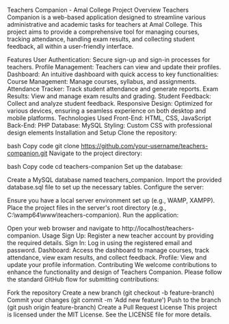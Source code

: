 Teachers Companion - Amal College
Project Overview
Teachers Companion is a web-based application designed to streamline various administrative and academic tasks for teachers at Amal College. This project aims to provide a comprehensive tool for managing courses, tracking attendance, handling exam results, and collecting student feedback, all within a user-friendly interface.

Features
User Authentication: Secure sign-up and sign-in processes for teachers.
Profile Management: Teachers can view and update their profiles.
Dashboard: An intuitive dashboard with quick access to key functionalities:
Course Management: Manage courses, syllabus, and assignments.
Attendance Tracker: Track student attendance and generate reports.
Exam Results: View and manage exam results and grading.
Student Feedback: Collect and analyze student feedback.
Responsive Design: Optimized for various devices, ensuring a seamless experience on both desktop and mobile platforms.
Technologies Used
Front-End: HTML, CSS, JavaScript
Back-End: PHP
Database: MySQL
Styling: Custom CSS with professional design elements
Installation and Setup
Clone the repository:

bash
Copy code
git clone https://github.com/your-username/teachers-companion.git
Navigate to the project directory:

bash
Copy code
cd teachers-companion
Set up the database:

Create a MySQL database named teachers_companion.
Import the provided database.sql file to set up the necessary tables.
Configure the server:

Ensure you have a local server environment set up (e.g., WAMP, XAMPP).
Place the project files in the server's root directory (e.g., C:\wamp64\www\teachers-companion).
Run the application:

Open your web browser and navigate to http://localhost/teachers-companion.
Usage
Sign Up: Register a new teacher account by providing the required details.
Sign In: Log in using the registered email and password.
Dashboard: Access the dashboard to manage courses, track attendance, view exam results, and collect feedback.
Profile: View and update your profile information.
Contributing
We welcome contributions to enhance the functionality and design of Teachers Companion. Please follow the standard GitHub flow for submitting contributions:

Fork the repository
Create a new branch (git checkout -b feature-branch)
Commit your changes (git commit -m 'Add new feature')
Push to the branch (git push origin feature-branch)
Create a Pull Request
License
This project is licensed under the MIT License. See the LICENSE file for more details.
